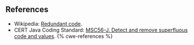 
## References
* Wikipedia: [Redundant code](https://en.wikipedia.org/wiki/Redundant_code).
* CERT Java Coding Standard: [MSC56-J. Detect and remove superfluous code and values](https://www.securecoding.cert.org/confluence/display/java/MSC56-J.+Detect+and+remove+superfluous+code+and+values).
{% cwe-references %}
